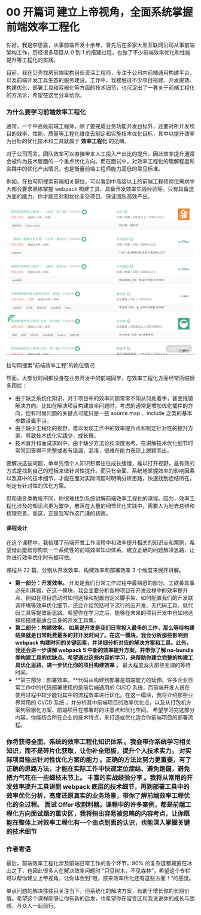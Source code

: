 # 00 开篇词 建立上帝视角，全面系统掌握前端效率工程化

你好，我是李思嘉，从事前端开发十余年，曾先后在多家大型互联网公司从事前端架构工作，历经很多项目从 0 到 1 的搭建过程，也做了不少前端效率优化和性能提升等工程化的实践。

目前，我在贝壳找房前端架构组任资深工程师，专注于公司内前端通用构建平台，以及前端开发工具生态的服务建设。工作中，我接触过不少项目搭建、开发提效、构建优化、部署工具和容器化等方面的技术细节，也沉淀出了一套关于前端工程化的方法论，希望在这里分享给你。

### 为什么要学习前端效率工程化

通常，一个中高级前端工程师，除了要完成业务功能开发目标外，还要对所开发项目的效率、性能、质量等工程化维度去制定和实施技术优化目标，其中以提升效率为目标的优化技术和工具就属于 **效率工程化** 的范畴。

对于公司而言，团队效率可以直接带来人工投入产出比的提升，因此效率提升通常会被作为技术层面的一个重点优化方向。而在面试中，对效率工程化的理解程度和实践中的优化产出情况，也是衡量前端工程师能力高低的常见标准。

例如，在拉勾网搜索前端相关职位，可以看到中高级以上的前端工程师岗位需求中大都会要求熟练掌握 webpack 构建工具、具备开发效率实践经验等。只有具备这方面的能力，你才能应对和优化复杂项目，保证团队高效产出。

![image](assets/Ciqc1F8w63CAOEM-AATM8EeT1gM854.png)

拉勾网搜索“前端效率工程”的岗位情况

然而，大部分时间都投身在业务开发中的前端同学，在效率工程化方面经常面临很多困扰：

- 由于缺乏系统化知识，对于项目中的效率问题常常不知从何处着手，甚至找错解决方向。比如在解决项目构建效率问题时，考虑的通常是增加优化插件的方向，但有时候问题的关键点可能只是一些 source map 、include 之类的基本参数设置不当。
- 由于缺少工程化的视野，难以发现工作中的效率提升点和制定针对性的提升方案，导致技术优化实践少，成长慢。
- 技术晋升和面试求职中，由于缺少方法论和深度思考，在讲解技术优化细节时常常回答得不完整或者有错漏、混淆，很难在能力表现上脱颖而出。

要解决这些问题，单单凭借个人知识积累往往成长缓慢，难以打开视野，最有效的方式是找到自己的短板来做针对性提升。而只有全面、系统地掌握效率的影响因素以及其中的技术细节，才能在面对实际问题时明确分析思路，快速找到症结所在，制定有针对性的优化方案。

但和语言类教程不同，你很难找到系统讲解前端效率工程化的课程。因为，效率工程化涉及的知识点更为繁杂，散落在大量的细节优化实践中，需要人为地去总结和梳理完善。而这，正是我写作这门课的初衷。

#### 课程设计

在这个课程中，我梳理了前端开发工作流程中和效率提升相关的知识点和案例，希望借此能帮你构筑一个系统性的前端效率知识体系，建立正确的问题解决思路，让你进行效率优化时有据可依。

课程共 22 篇，分别从开发效率、构建效率和部署效率 3 个维度来展开讲解。

- **第一部分：开发效率。** 开发是我们日常工作过程中最熟悉的部分。工欲善其事必先利其器，在这一模块，我会主要分析各种项目在开发过程中的效率提升点，例如在项目启动时如何选择和配置自定义脚手架、如何配置我们的开发联调环境等效率优化细节，还会介绍包括时下流行的云开发、无代码工具、低代码工具等提效新思路。希望你在学习之后，能够在未来的项目开发中自如地选择和搭建最适合自身的开发工具集。
- **第二部分：构建效率。 **如果说开发是我们日常投入最多的工作，那么等待构建结果就是日常耗费最多的非开发时间了。在这一模块，我会分析那些影响到 webpack 构建时间的关键因素，并详细分析对应的解决方案和工具。此外，我还会进一步讲解 webpack 5 中新的效率提升方案，并带你了解 no-bundle 类构建工具的优缺点。希望通过这些内容的学习，来帮助你建立完整的构建工具优化思路，进一步优化你的项目构建效率** ，** 最大程度消灭那些无谓的等待时间。
- **第三部分：部署效率。**代码从构建到部署是前端能力的延伸。许多企业日常工作中的代码部署使用的是前后端通用的 CI/CD 系统，而前端开发人员在使用过程中较少能对其中的流程效率进行优化。在这一模块，我将介绍那些业界常用的 CI/CD 系统 ，并分析其中前端项目的效率优化点，以及从打包机方案到容器化方案、前端项目在部署时的注意点和优化空间。 希望学习完这部分内容，你能结合所在企业的技术特点，来打造或优化适合你前端项目的部署流程。

### 你将获得**全面、系统的效率工程化知识体系 **。我会带你系统学习相关知识，而不是碎片化获取，让你补全短板，提升个人技术实力。** 对实际项目输出针对性优化方案的能力 **。正确的方法比努力更重要，有了正确的思路方法，才能在实际工作中快速定位症结、避免跑偏，避免把力气花在一些细枝末节上。** 丰富的实战经验分享 **。我将从常用的开发效率提升工具讲到 webpack 底层的技术细节，再到部署工具中的效率优化分析，高度还原真实的业务场景，带你了解前端效率工程优化的全过程。** 面试 Offer 收割利器**。课程中的许多案例，都是前端工程化方向面试题的重灾区，我将指出容易被忽略的内容考点，让你既能在整体上对效率工程化有一个由点到面的认识，也能深入掌握关键的技术细节

### 作者寄语

最后，前端效率工程化涉及前端日常工作的各个环节，90% 的复杂度都藏匿在冰山之下，也因此很多人在解决效率问题时 “只见树木，不见森林”，希望这个专栏可以帮你建立上帝视角，让你体会到“哦，原来效率优化还有这些方面！”的感觉。

单点问题的解决往往只关注当下，但系统化的解决方案，有助于增长你的长期价值。希望这个课程能够让你有新的启发，也希望你在留言区和我说说你的成长与困惑，与众人一起前行。

